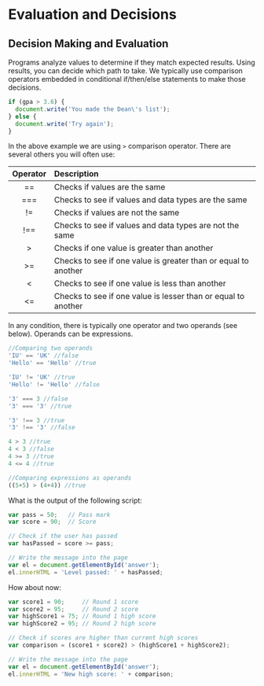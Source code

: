 # Evaluation and Decisions

## Decision Making and Evaluation

Programs analyze values to determine if they match expected results. Using results, you can decide which path to take. We typically use comparison operators embedded in conditional if/then/else statements to make those decisions. 

```javascript
if (gpa > 3.6) {
  document.write('You made the Dean\'s list');
} else {
  document.write('Try again');
}
```

In the above example we are using `>` comparison operator. There are several others you will often use:

Operator | Description
:---: | :---
== | Checks if values are the same
=== | Checks to see if values and data types are the same
!= | Checks if values are not the same
!== | Checks to see if values and data types are not the same
\> | Checks if one value is greater than another
\>= | Checks to see if one value is greater than or equal to another
\< | Checks to see if one value is less than another
\<= | Checks to see if one value is lesser than or equal to another

In any condition, there is typically one operator and two operands (see below). Operands can be expressions.  
```javascript
//Comparing two operands
'IU' == 'UK' //false
'Hello' == 'Hello' //true

'IU' != 'UK' //true
'Hello' != 'Hello' //false

'3' === 3 //false
'3' === '3' //true

'3' !== 3 //true
'3' !== '3' //false

4 > 3 //true
4 < 3 //false
4 >= 3 //true
4 <= 4 //true

//Comparing expressions as operands
((5+5) > (4+4)) //true

```
What is the output of the following script:

```javascript
var pass = 50;   // Pass mark
var score = 90;  // Score

// Check if the user has passed
var hasPassed = score >= pass;

// Write the message into the page
var el = document.getElementById('answer');
el.innerHTML = 'Level passed: ' + hasPassed;
```

How about now:

```javascript
var score1 = 90;     // Round 1 score
var score2 = 95;     // Round 2 score
var highScore1 = 75; // Round 1 high score
var highScore2 = 95; // Round 2 high score

// Check if scores are higher than current high scores
var comparison = (score1 + score2) > (highScore1 + highScore2);

// Write the message into the page
var el = document.getElementById('answer');
el.innerHTML = 'New high score: ' + comparison;
```
